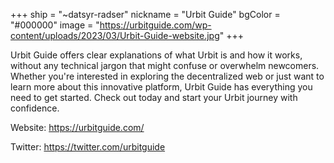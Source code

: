 +++
ship = "~datsyr-radser"
nickname = "Urbit Guide"
bgColor = "#000000"
image = "https://urbitguide.com/wp-content/uploads/2023/03/Urbit-Guide-website.jpg"
+++

Urbit Guide offers clear explanations of what Urbit is and how it works, without any technical jargon that might confuse or overwhelm newcomers. Whether you're interested in exploring the decentralized web or just want to learn more about this innovative platform, Urbit Guide has everything you need to get started. Check out today and start your Urbit journey with confidence.

Website: https://urbitguide.com/

Twitter: https://twitter.com/urbitguide
